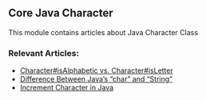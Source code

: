## Core Java Character

This module contains articles about Java Character Class

### Relevant Articles: 
- [Character#isAlphabetic vs. Character#isLetter](https://www.baeldung.com/java-character-isletter-isalphabetic)
- [Difference Between Java’s “char” and “String”](https://www.baeldung.com/java-char-vs-string)
- [Increment Character in Java](https://www.baeldung.com/java-char-sequence)
